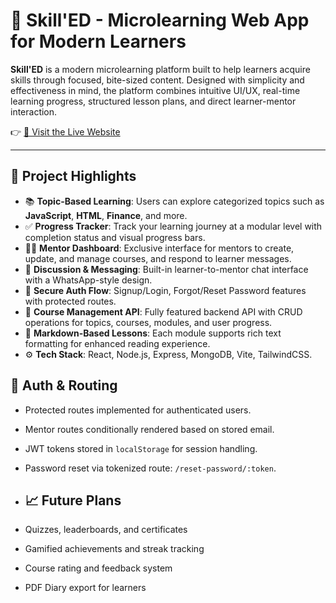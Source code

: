 # 🌟 Skill'ED - Microlearning Web App for Modern Learners

**Skill'ED** is a modern microlearning platform built to help learners acquire skills through focused, bite-sized content. Designed with simplicity and effectiveness in mind, the platform combines intuitive UI/UX, real-time learning progress, structured lesson plans, and direct learner-mentor interaction.

👉 [🔗 Visit the Live Website](https://skilledservice.netlify.app/)

---

## 🚀 Project Highlights

- 📚 **Topic-Based Learning**: Users can explore categorized topics such as **JavaScript**, **HTML**, **Finance**, and more.
- ✅ **Progress Tracker**: Track your learning journey at a modular level with completion status and visual progress bars.
- 🧑‍🏫 **Mentor Dashboard**: Exclusive interface for mentors to create, update, and manage courses, and respond to learner messages.
- 💬 **Discussion & Messaging**: Built-in learner-to-mentor chat interface with a WhatsApp-style design.
- 🔐 **Secure Auth Flow**: Signup/Login, Forgot/Reset Password features with protected routes.
- 🧠 **Course Management API**: Fully featured backend API with CRUD operations for topics, courses, modules, and user progress.
- 📄 **Markdown-Based Lessons**: Each module supports rich text formatting for enhanced reading experience.
- ⚙️ **Tech Stack**: React, Node.js, Express, MongoDB, Vite, TailwindCSS.


## 🔐 Auth & Routing

- Protected routes implemented for authenticated users.
- Mentor routes conditionally rendered based on stored email.
- JWT tokens stored in `localStorage` for session handling.
- Password reset via tokenized route: `/reset-password/:token`.

- ## 📈 Future Plans

- Quizzes, leaderboards, and certificates
- Gamified achievements and streak tracking
- Course rating and feedback system
- PDF Diary export for learners
